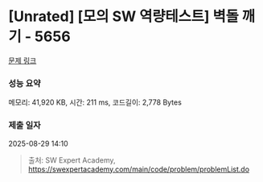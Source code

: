 # [Unrated] [모의 SW 역량테스트] 벽돌 깨기 - 5656 

[문제 링크](https://swexpertacademy.com/main/code/problem/problemDetail.do?contestProbId=AWXRQm6qfL0DFAUo) 

### 성능 요약

메모리: 41,920 KB, 시간: 211 ms, 코드길이: 2,778 Bytes

### 제출 일자

2025-08-29 14:10



> 출처: SW Expert Academy, https://swexpertacademy.com/main/code/problem/problemList.do